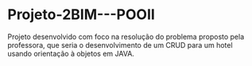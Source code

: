 # Projeto-2BIM---POOII

Projeto desenvolvido com foco na resolução do problema proposto pela professora, que seria o desenvolvimento de um CRUD para um hotel usando orientação à objetos em JAVA.
